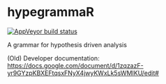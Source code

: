 # hypegrammaR

<!-- badges: start -->
  [![AppVeyor build status](https://ci.appveyor.com/api/projects/status/github/mabafaba/hypegrammaR?branch=master&svg=true)](https://ci.appveyor.com/project/mabafaba/hypegrammaR)
  <!-- badges: end -->

A grammar for hypothesis driven analysis



(Old) Developer documentation: https://docs.google.com/document/d/1zqzazF-yr9GYzpKBXEFtqsxFNyX4jwyKWxLk5sWMIKU/edit#
